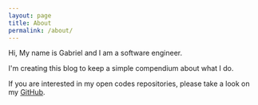 ```yaml
---
layout: page
title: About
permalink: /about/
---
```


Hi,
My name is Gabriel and I am a software engineer.


I'm creating this blog to keep a simple compendium about what I do.


If you are interested in my open codes repositories, please take a look on my
[GitHub](https://github.com/gabrielsarmento).
